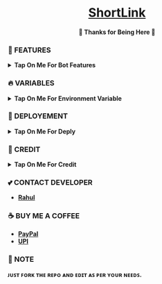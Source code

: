 <h1 align="center">
 <b><a href="https://youtu.be/oOOQIYqnz7w" target="/blank">ShortLink</a>
</h1>

<p align="center">🩷 Thanks for Being Here 🩷</p>



### 🥰 FEATURES

<details><summary>Tap On Me For Bot Features</summary>

- Link To ShortLink
- All Sites Support
- Enhanced Ui
- Simple & Best
- Custom Url Shortner
- Deploy on Heroku + Koyeb + Render + Railway.
- Developer Service 24*7
</details>


### 🔥 VARIABLES

<details><summary>Tap On Me For Environment Variable</summary>

- `API_ID` : Get From [Here](https://youtu.be/RdMY6Lqfi9w)
- `API_HASH` : Get From [Here](https://youtu.be/RdMY6Lqfi9w)
- `BOT_TOKEN` : Get From [BotFather](https://youtu.be/aJILCCXfNVM).
- `BASE_URL` : Your app url
- `DATABASE_URL` : Mongodb [Database](https://youtu.be/pMJpHoiu1go)
- `SUPPORT_GROUP` : Your support group username without "@"
- `UPDATES_CHANNEL` : Your update channel username without "@"
</details>


### 📶 DEPLOYEMENT
<details>
<summary><b>Tap On Me For Deply</summary>
<h3 align="center">
    ─「 ᴅᴇᴩʟᴏʏ ᴏɴ ʜᴇʀᴏᴋᴜ 」─
</h3>

<p align="center"><a href="https://heroku.com/deploy?template=https://github.com/mohdsaif0026">
  <img src="https://www.herokucdn.com/deploy/button.svg" alt="Deploy On Heroku">
</a></p>
<h3 align="center">
    ─「 ᴅᴇᴩʟᴏʏ ᴏɴ ᴋᴏʏᴇʙ 」─
</h3>
<p align="center"><a href="https://app.koyeb.com/deploy?type=git&repository=github.com/CodexBots/ShortLink&branch=main&name=ShortLink">
  <img src="https://www.koyeb.com/static/images/deploy/button.svg" alt="Deploy On Koyeb">
</a></p>
<h3 align="center">
    ─「 ᴅᴇᴩʟᴏʏ ᴏɴ ʀᴇɴᴅᴇʀ 」─
</h3>
<p align="center"><a href="https://render.com/deploy?repo=https://github.com/mohdsaif0026">
<img src="https://render.com/images/deploy-to-render-button.svg" alt="Deploy to Render">
</a></p></details>


### 🥳 CREDIT

<details><summary>Tap On Me For Credit</summary>


💝 Credit Goes To [CodeXBots](https://github.com/CodeXBots)

💘 Base Repo Credit [TamilanBotsZ](https://github.com/TamilanBotsZ)

💖 And Thank You So Much To All Who Help In This Journey.
</details>

### 💕 CONTACT DEVELOPER

- [Rahul](https://telegram.me/terminator094)

### ☕ BUY ME A COFFEE
- [PayPal](https://paypal.me/RahulReviews)
- [UPI](https://codexbots.github.io/Donate)

### 📌 NOTE

ᴊᴜꜱᴛ ꜰᴏʀᴋ ᴛʜᴇ ʀᴇᴘᴏ ᴀɴᴅ ᴇᴅɪᴛ ᴀꜱ ᴘᴇʀ ʏᴏᴜʀ ɴᴇᴇᴅꜱ.</b>